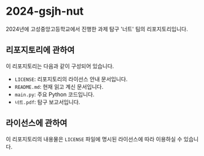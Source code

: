 # 2024-gsjh-nut
2024년에 고성중앙고등학교에서 진행한 과제 탐구 '너트' 팀의 리포지토리입니다.
## 리포지토리에 관하여
이 리포지토리는 다음과 같이 구성되어 있습니다.
- `LICENSE`: 리포지토리의 라이선스 안내 문서입니다.
- `README.md`: 현재 읽고 계신 문서입니다.
- `main.py`: 주요 Python 코드입니다.
- `너트.pdf`: 탐구 보고서입니다.

## 라이선스에 관하여
이 리포지토리의 내용물은 `LICENSE` 파일에 명시된 라이선스에 따라 이용하실 수 있습니다.
